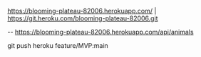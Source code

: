 
https://blooming-plateau-82006.herokuapp.com/ | https://git.heroku.com/blooming-plateau-82006.git


--
https://blooming-plateau-82006.herokuapp.com/api/animals



git push heroku feature/MVP:main